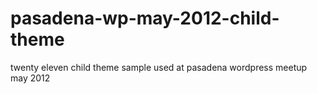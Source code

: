 pasadena-wp-may-2012-child-theme
================================

twenty eleven child theme sample used at pasadena wordpress meetup may 2012